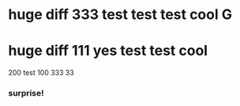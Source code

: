huge diff 333 test test test cool
G
============

huge diff 111 yes test test cool
=================================
200
test 100 333
33
### surprise!

